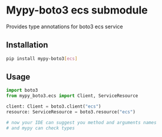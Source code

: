 # Mypy-boto3 ecs submodule

Provides type annotations for boto3 ecs service

## Installation

```bash
pip install mypy-boto3[ecs]
```

## Usage

```python
import boto3
from mypy_boto3.ecs import Client, ServiceResource

client: Client = boto3.client("ecs")
resource: ServiceResource = boto3.resource("ecs")

# now your IDE can suggest you method and arguments names
# and mypy can check types
```

